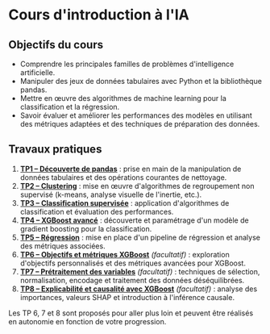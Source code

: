 # Cours d'introduction à l'IA

## Objectifs du cours
- Comprendre les principales familles de problèmes d'intelligence artificielle.
- Manipuler des jeux de données tabulaires avec Python et la bibliothèque pandas.
- Mettre en œuvre des algorithmes de machine learning pour la classification et la régression.
- Savoir évaluer et améliorer les performances des modèles en utilisant des métriques adaptées et des techniques de préparation des données.

## Travaux pratiques
1. [**TP1 – Découverte de pandas**](Cours/TP1/TP_Pandas_Enonce.md) : prise en main de la manipulation de données tabulaires et des opérations courantes de nettoyage.
2. [**TP2 – Clustering**](Cours/TP2_Clustering/TP2_enonce.md) : mise en œuvre d'algorithmes de regroupement non supervisé (k-means, analyse visuelle de l'inertie, etc.).
3. [**TP3 – Classification supervisée**](Cours/TP3_Classification/TP_Classification_ML_Enonce_v3.md) : application d'algorithmes de classification et évaluation des performances.
4. [**TP4 – XGBoost avancé**](Cours/TP4_XGBoost/TP4_XGBoost_Avance.md) : découverte et paramétrage d'un modèle de gradient boosting pour la classification.
5. [**TP5 – Régression**](Cours/TP5_Regression/TP_Regression_Validation.md) : mise en place d'un pipeline de régression et analyse des métriques associées.
6. [**TP6 – Objectifs et métriques XGBoost**](Cours/TP6_XGBoost_Objectif_Metriques/TP6_XGBoost_Objectif_Metriques.md) *(facultatif)* : exploration d'objectifs personnalisés et des métriques avancées pour XGBoost.
7. [**TP7 – Prétraitement des variables**](Cours/TP7_Pretraitement_Variables/TP_Pretraitement_Variables.md) *(facultatif)* : techniques de sélection, normalisation, encodage et traitement des données déséquilibrées.
8. [**TP8 – Explicabilité et causalité avec XGBoost**](Cours/TP8_XGBoost_Explicabilite_Causalite/TP8_XGBoost_Explicabilite_Causalite.md) *(facultatif)* : analyse des importances, valeurs SHAP et introduction à l'inférence causale.

Les TP 6, 7 et 8 sont proposés pour aller plus loin et peuvent être réalisés en autonomie en fonction de votre progression.
